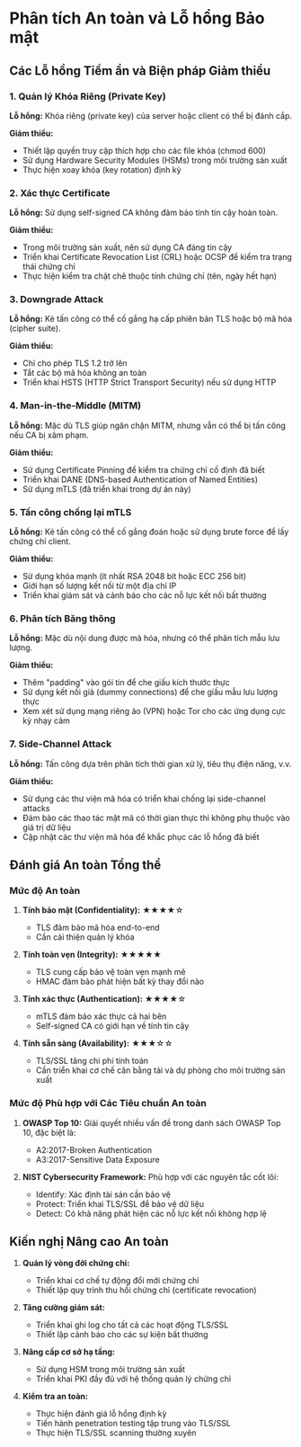 # Phân tích An toàn và Lỗ hổng Bảo mật

## Các Lỗ hổng Tiềm ẩn và Biện pháp Giảm thiểu

### 1. Quản lý Khóa Riêng (Private Key)

**Lỗ hổng:** Khóa riêng (private key) của server hoặc client có thể bị đánh cắp.

**Giảm thiểu:**
- Thiết lập quyền truy cập thích hợp cho các file khóa (chmod 600)
- Sử dụng Hardware Security Modules (HSMs) trong môi trường sản xuất
- Thực hiện xoay khóa (key rotation) định kỳ

### 2. Xác thực Certificate

**Lỗ hổng:** Sử dụng self-signed CA không đảm bảo tính tin cậy hoàn toàn.

**Giảm thiểu:**
- Trong môi trường sản xuất, nên sử dụng CA đáng tin cậy
- Triển khai Certificate Revocation List (CRL) hoặc OCSP để kiểm tra trạng thái chứng chỉ
- Thực hiện kiểm tra chặt chẽ thuộc tính chứng chỉ (tên, ngày hết hạn)

### 3. Downgrade Attack

**Lỗ hổng:** Kẻ tấn công có thể cố gắng hạ cấp phiên bản TLS hoặc bộ mã hóa (cipher suite).

**Giảm thiểu:**
- Chỉ cho phép TLS 1.2 trở lên
- Tắt các bộ mã hóa không an toàn
- Triển khai HSTS (HTTP Strict Transport Security) nếu sử dụng HTTP

### 4. Man-in-the-Middle (MITM)

**Lỗ hổng:** Mặc dù TLS giúp ngăn chặn MITM, nhưng vẫn có thể bị tấn công nếu CA bị xâm phạm.

**Giảm thiểu:**
- Sử dụng Certificate Pinning để kiểm tra chứng chỉ cố định đã biết
- Triển khai DANE (DNS-based Authentication of Named Entities)
- Sử dụng mTLS (đã triển khai trong dự án này)

### 5. Tấn công chống lại mTLS

**Lỗ hổng:** Kẻ tấn công có thể cố gắng đoán hoặc sử dụng brute force để lấy chứng chỉ client.

**Giảm thiểu:**
- Sử dụng khóa mạnh (ít nhất RSA 2048 bit hoặc ECC 256 bit)
- Giới hạn số lượng kết nối từ một địa chỉ IP
- Triển khai giám sát và cảnh báo cho các nỗ lực kết nối bất thường

### 6. Phân tích Băng thông

**Lỗ hổng:** Mặc dù nội dung được mã hóa, nhưng có thể phân tích mẫu lưu lượng.

**Giảm thiểu:**
- Thêm "padding" vào gói tin để che giấu kích thước thực
- Sử dụng kết nối giả (dummy connections) để che giấu mẫu lưu lượng thực
- Xem xét sử dụng mạng riêng ảo (VPN) hoặc Tor cho các ứng dụng cực kỳ nhạy cảm

### 7. Side-Channel Attack

**Lỗ hổng:** Tấn công dựa trên phân tích thời gian xử lý, tiêu thụ điện năng, v.v.

**Giảm thiểu:**
- Sử dụng các thư viện mã hóa có triển khai chống lại side-channel attacks
- Đảm bảo các thao tác mật mã có thời gian thực thi không phụ thuộc vào giá trị dữ liệu
- Cập nhật các thư viện mã hóa để khắc phục các lỗ hổng đã biết

## Đánh giá An toàn Tổng thể

### Mức độ An toàn

1. **Tính bảo mật (Confidentiality):** ★★★★☆
   - TLS đảm bảo mã hóa end-to-end
   - Cần cải thiện quản lý khóa

2. **Tính toàn vẹn (Integrity):** ★★★★★
   - TLS cung cấp bảo vệ toàn vẹn mạnh mẽ
   - HMAC đảm bảo phát hiện bất kỳ thay đổi nào

3. **Tính xác thực (Authentication):** ★★★★☆
   - mTLS đảm bảo xác thực cả hai bên
   - Self-signed CA có giới hạn về tính tin cậy

4. **Tính sẵn sàng (Availability):** ★★★☆☆
   - TLS/SSL tăng chi phí tính toán
   - Cần triển khai cơ chế cân bằng tải và dự phòng cho môi trường sản xuất

### Mức độ Phù hợp với Các Tiêu chuẩn An toàn

1. **OWASP Top 10:** Giải quyết nhiều vấn đề trong danh sách OWASP Top 10, đặc biệt là:
   - A2:2017-Broken Authentication
   - A3:2017-Sensitive Data Exposure

2. **NIST Cybersecurity Framework:** Phù hợp với các nguyên tắc cốt lõi:
   - Identify: Xác định tài sản cần bảo vệ
   - Protect: Triển khai TLS/SSL để bảo vệ dữ liệu
   - Detect: Có khả năng phát hiện các nỗ lực kết nối không hợp lệ

## Kiến nghị Nâng cao An toàn

1. **Quản lý vòng đời chứng chỉ:**
   - Triển khai cơ chế tự động đổi mới chứng chỉ
   - Thiết lập quy trình thu hồi chứng chỉ (certificate revocation)

2. **Tăng cường giám sát:**
   - Triển khai ghi log cho tất cả các hoạt động TLS/SSL
   - Thiết lập cảnh báo cho các sự kiện bất thường

3. **Nâng cấp cơ sở hạ tầng:**
   - Sử dụng HSM trong môi trường sản xuất
   - Triển khai PKI đầy đủ với hệ thống quản lý chứng chỉ

4. **Kiểm tra an toàn:**
   - Thực hiện đánh giá lỗ hổng định kỳ
   - Tiến hành penetration testing tập trung vào TLS/SSL
   - Thực hiện TLS/SSL scanning thường xuyên

